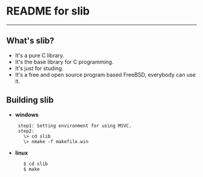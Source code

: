 # **README for slib** #
***


## **What's slib?** ##
 * It's a pure C library.
 * It's the base library for C programming.
 * It's just for studing.
 * It's a free and open source program based FreeBSD, everybody can use it.



## **Building slib** ##
 * **windows**

        step1: Setting environment for using MSVC.
        step2:
          \> cd slib
          \> nmake -f makefile.win 

 * **linux**

          $ cd slib
          $ make
